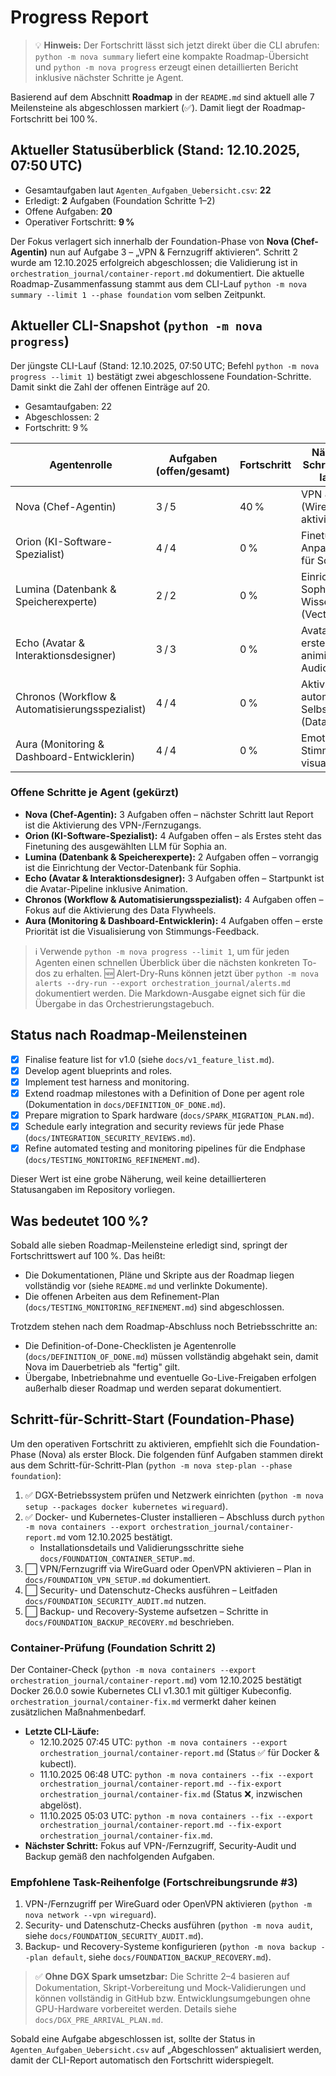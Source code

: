 # Progress Report

> 💡 **Hinweis:** Der Fortschritt lässt sich jetzt direkt über die CLI abrufen: `python -m nova summary` liefert eine kompakte Roadmap-Übersicht und `python -m nova progress` erzeugt einen detaillierten Bericht inklusive nächster Schritte je Agent.

Basierend auf dem Abschnitt **Roadmap** in der `README.md` sind aktuell alle 7 Meilensteine als abgeschlossen markiert (✅). Damit liegt der Roadmap-Fortschritt bei 100 %.

## Aktueller Statusüberblick (Stand: 12.10.2025, 07:50 UTC)

- Gesamtaufgaben laut `Agenten_Aufgaben_Uebersicht.csv`: **22**
- Erledigt: **2** Aufgaben (Foundation Schritte 1–2)
- Offene Aufgaben: **20**
- Operativer Fortschritt: **9 %**

Der Fokus verlagert sich innerhalb der Foundation-Phase von **Nova (Chef-Agentin)** nun auf Aufgabe 3 – „VPN & Fernzugriff aktivieren“. Schritt 2 wurde am 12.10.2025 erfolgreich abgeschlossen; die Validierung ist in `orchestration_journal/container-report.md` dokumentiert. Die aktuelle Roadmap-Zusammenfassung stammt aus dem CLI-Lauf `python -m nova summary --limit 1 --phase foundation` vom selben Zeitpunkt.

## Aktueller CLI-Snapshot (`python -m nova progress`)

Der jüngste CLI-Lauf (Stand: 12.10.2025, 07:50 UTC; Befehl `python -m nova progress --limit 1`) bestätigt zwei abgeschlossene Foundation-Schritte. Damit sinkt die Zahl der offenen Einträge auf 20.

- Gesamtaufgaben: 22
- Abgeschlossen: 2
- Fortschritt: 9 %

| Agentenrolle | Aufgaben (offen/gesamt) | Fortschritt | Nächste konkrete Schritte (Top-Eintrag laut `--limit 1`) |
| --- | --- | --- | --- |
| Nova (Chef-Agentin) | 3 / 5 | 40 % | VPN & Fernzugriff (WireGuard/OpenVPN) aktivieren |
| Orion (KI-Software-Spezialist) | 4 / 4 | 0 % | Finetuning & Anpassung des LLM für Sophia |
| Lumina (Datenbank & Speicherexperte) | 2 / 2 | 0 % | Einrichtung der Sophia-Wissensdatenbank (VectorDB) |
| Echo (Avatar & Interaktionsdesigner) | 3 / 3 | 0 % | Avatar-Pipeline erstellen & Avatar animieren (Omniverse, Audio2Face, Riva) |
| Chronos (Workflow & Automatisierungsspezialist) | 4 / 4 | 0 % | Aktivierung automatischer Selbstverbesserung (Data Flywheel) |
| Aura (Monitoring & Dashboard-Entwicklerin) | 4 / 4 | 0 % | Emotionales & Stimmungs-Feedback visualisieren |

### Offene Schritte je Agent (gekürzt)

- **Nova (Chef-Agentin):** 3 Aufgaben offen – nächster Schritt laut Report ist die Aktivierung des VPN-/Fernzugangs.
- **Orion (KI-Software-Spezialist):** 4 Aufgaben offen – als Erstes steht das Finetuning des ausgewählten LLM für Sophia an.
- **Lumina (Datenbank & Speicherexperte):** 2 Aufgaben offen – vorrangig ist die Einrichtung der Vector-Datenbank für Sophia.
- **Echo (Avatar & Interaktionsdesigner):** 3 Aufgaben offen – Startpunkt ist die Avatar-Pipeline inklusive Animation.
- **Chronos (Workflow & Automatisierungsspezialist):** 4 Aufgaben offen – Fokus auf die Aktivierung des Data Flywheels.
- **Aura (Monitoring & Dashboard-Entwicklerin):** 4 Aufgaben offen – erste Priorität ist die Visualisierung von Stimmungs-Feedback.

> ℹ️ Verwende `python -m nova progress --limit 1`, um für jeden Agenten einen schnellen Überblick über die nächsten konkreten To-dos zu erhalten.
> 🆕 Alert-Dry-Runs können jetzt über `python -m nova alerts --dry-run --export orchestration_journal/alerts.md` dokumentiert werden. Die Markdown-Ausgabe eignet sich für die Übergabe in das Orchestrierungstagebuch.

## Status nach Roadmap-Meilensteinen

- [x] Finalise feature list for v1.0 (siehe `docs/v1_feature_list.md`).
- [x] Develop agent blueprints and roles.
- [x] Implement test harness and monitoring.
- [x] Extend roadmap milestones with a Definition of Done per agent role (Dokumentation in `docs/DEFINITION_OF_DONE.md`).
- [x] Prepare migration to Spark hardware (`docs/SPARK_MIGRATION_PLAN.md`).
- [x] Schedule early integration and security reviews für jede Phase (`docs/INTEGRATION_SECURITY_REVIEWS.md`).
- [x] Refine automated testing and monitoring pipelines für die Endphase (`docs/TESTING_MONITORING_REFINEMENT.md`).

Dieser Wert ist eine grobe Näherung, weil keine detaillierteren Statusangaben im Repository vorliegen.

## Was bedeutet 100 %?

Sobald alle sieben Roadmap-Meilensteine erledigt sind, springt der Fortschrittswert auf 100 %. Das heißt:

- Die Dokumentationen, Pläne und Skripte aus der Roadmap liegen vollständig vor (siehe `README.md` und verlinkte Dokumente).
- Die offenen Arbeiten aus dem Refinement-Plan (`docs/TESTING_MONITORING_REFINEMENT.md`) sind abgeschlossen.

Trotzdem stehen nach dem Roadmap-Abschluss noch Betriebsschritte an:

- Die Definition-of-Done-Checklisten je Agentenrolle (`docs/DEFINITION_OF_DONE.md`) müssen vollständig abgehakt sein, damit Nova im Dauerbetrieb als "fertig" gilt.
- Übergabe, Inbetriebnahme und eventuelle Go-Live-Freigaben erfolgen außerhalb dieser Roadmap und werden separat dokumentiert.

## Schritt-für-Schritt-Start (Foundation-Phase)

Um den operativen Fortschritt zu aktivieren, empfiehlt sich die Foundation-Phase (Nova) als erster Block. Die folgenden fünf Aufgaben stammen direkt aus dem Schritt-für-Schritt-Plan (`python -m nova step-plan --phase foundation`):

1. ✅ DGX-Betriebssystem prüfen und Netzwerk einrichten (`python -m nova setup --packages docker kubernetes wireguard`).
2. ✅ Docker- und Kubernetes-Cluster installieren – Abschluss durch `python -m nova containers --export orchestration_journal/container-report.md` vom 12.10.2025 bestätigt.
   - Installationsdetails und Validierungsschritte siehe `docs/FOUNDATION_CONTAINER_SETUP.md`.
3. ⬜ VPN/Fernzugriff via WireGuard oder OpenVPN aktivieren – Plan in `docs/FOUNDATION_VPN_SETUP.md` dokumentiert.
4. ⬜ Security- und Datenschutz-Checks ausführen – Leitfaden `docs/FOUNDATION_SECURITY_AUDIT.md` nutzen.
5. ⬜ Backup- und Recovery-Systeme aufsetzen – Schritte in `docs/FOUNDATION_BACKUP_RECOVERY.md` beschrieben.

### Container-Prüfung (Foundation Schritt 2)

Der Container-Check (`python -m nova containers --export orchestration_journal/container-report.md`) vom 12.10.2025 bestätigt Docker 26.0.0 sowie Kubernetes CLI v1.30.1 mit gültiger Kubeconfig. `orchestration_journal/container-fix.md` vermerkt daher keinen zusätzlichen Maßnahmenbedarf.

- **Letzte CLI-Läufe:**
  - 12.10.2025 07:45 UTC: `python -m nova containers --export orchestration_journal/container-report.md` (Status ✅ für Docker & kubectl).
  - 11.10.2025 06:48 UTC: `python -m nova containers --fix --export orchestration_journal/container-report.md --fix-export orchestration_journal/container-fix.md` (Status ❌, inzwischen abgelöst).
  - 11.10.2025 05:03 UTC: `python -m nova containers --fix --export orchestration_journal/container-report.md --fix-export orchestration_journal/container-fix.md`.
- **Nächster Schritt:** Fokus auf VPN-/Fernzugriff, Security-Audit und Backup gemäß den nachfolgenden Aufgaben.

### Empfohlene Task-Reihenfolge (Fortschreibungsrunde #3)

1. VPN-/Fernzugriff per WireGuard oder OpenVPN aktivieren (`python -m nova network --vpn wireguard`).
2. Security- und Datenschutz-Checks ausführen (`python -m nova audit`, siehe `docs/FOUNDATION_SECURITY_AUDIT.md`).
3. Backup- und Recovery-Systeme konfigurieren (`python -m nova backup --plan default`, siehe `docs/FOUNDATION_BACKUP_RECOVERY.md`).

> ✅ **Ohne DGX Spark umsetzbar:** Die Schritte 2–4 basieren auf Dokumentation, Skript-Vorbereitung und Mock-Validierungen und können vollständig in GitHub bzw. Entwicklungsumgebungen ohne GPU-Hardware vorbereitet werden. Details siehe `docs/DGX_PRE_ARRIVAL_PLAN.md`.

Sobald eine Aufgabe abgeschlossen ist, sollte der Status in `Agenten_Aufgaben_Uebersicht.csv` auf „Abgeschlossen“ aktualisiert werden, damit der CLI-Report automatisch den Fortschritt widerspiegelt.
